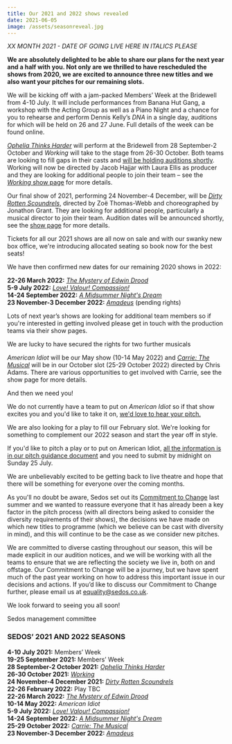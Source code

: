 ```yaml
---
title: Our 2021 and 2022 shows revealed
date: 2021-06-05
image: /assets/seasonreveal.jpg
---
```

*XX MONTH 2021 - DATE OF GOING LIVE HERE IN ITALICS PLEASE*

**We are absolutely delighted to be able to share our plans for the next year and a half with you. Not only are we thrilled to have rescheduled the shows from 2020, we are excited to announce three new titles and we also want your pitches for our remaining slots.** 

We will be kicking off with a jam-packed Members’ Week at the Bridewell from 4-10 July. It will include performances from Banana Hut Gang, a workshop with the Acting Group as well as a Piano Night and a chance for you to rehearse and perform Dennis Kelly’s *DNA* in a single day, auditions for which will be held on 26 and 27 June. Full details of the week can be found online. 

*[Ophelia Thinks Harder](https://sedos.co.uk/shows/2021-ophelia-thinks-harder)* will perform at the Bridewell from 28 September-2 October and *Working* will take to the stage from 26-30 October. Both teams are looking to fill gaps in their casts and [will be holding auditions shortly](https://sedos.co.uk/get-involved). Working will now be directed by Jacob Hajjar with Laura Ellis as producer and they are looking for additional people to join their team – see the [*Working* show page](https://sedos.co.uk/shows/2021-working) for more details.

Our final show of 2021, performing 24 November-4 December, will be *[Dirty Rotten Scoundrels](https://sedos.co.uk/shows/2021-dirty-rotten-scoundrels)*, directed by Zoë Thomas-Webb and choreographed by Jonathon Grant. They are looking for additional people, particularly a musical director to join their team. Audition dates will be announced shortly, see the [show page](https://sedos.co.uk/shows/2021-dirty-rotten-scoundrels) for more details. 

Tickets for all our 2021 shows are all now on sale and with our swanky new box office, we're introducing allocated seating so book now for the best seats!

We have then confirmed new dates for our remaining 2020 shows in 2022: 

**22-26 March 2022:** *[The Mystery of Edwin Drood](https://sedos.co.uk/shows/2022-the-mystery-of-edwin-drood)*\
**5-9 July 2022:** *[Love! Valour! Compassion!](https://sedos.co.uk/shows/2022-love-valour-compassion)*\
**14-24 September 2022:** *[A Midsummer Night's Dream](https://sedos.co.uk/shows/2022-a-midsummer-nights-dream)* \
**23 November-3 December 2022:** *[Amadeus](https://sedos.co.uk/shows/2022-amadeus)* (pending rights)

Lots of next year’s shows are looking for additional team members so if you're interested in getting involved please get in touch with the production teams via their show pages. 

We are lucky to have secured the rights for two further musicals

*American Idiot* will be our May show (10-14 May 2022) and *[Carrie: The Musical](https://sedos.co.uk/shows/2022-carrie-the-musical)* will be in our October slot (25-29 October 2022) directed by Chris Adams. There are various opportunities to get involved with Carrie, see the show page for more details. 

And then we need you!

We do not currently have a team to put on *American Idiot* so if that show excites you and you'd like to take it on, [we'd love to hear your pitch.](https://docs.google.com/document/d/1bbhThOKhturIFEobrTp9vBK1r2TMBs0MuZErDPAcObo/edit) 

We are also looking for a play to fill our February slot. We're looking for something to complement our 2022 season and start the year off in style.

If you'd like to pitch a play or to put on American Idiot, [all the information is in our pitch guidance document](https://docs.google.com/document/d/1bbhThOKhturIFEobrTp9vBK1r2TMBs0MuZErDPAcObo/edit) and you need to submit by midnight on Sunday 25 July. 

We are unbelievably excited to be getting back to live theatre and hope that there will be something for everyone over the coming months.

As you'll no doubt be aware, Sedos set out its [Commitment to Change](https://sedos.co.uk/news/2020-06-17-black-lives-matter---taking-action) last summer and we wanted to reassure everyone that it has already been a key factor in the pitch process (with all directors being asked to consider the diversity requirements of their shows), the decisions we have made on which new titles to programme (which we believe can be cast with diversity in mind), and this will continue to be the case as we consider new pitches.

We are committed to diverse casting throughout our season, this will be made explicit in our audition notices, and we will be working with all the teams to ensure that we are reflecting the society we live in, both on and offstage. Our Commitment to Change will be a journey, but we have spent much of the past year working on how to address this important issue in our decisions and actions. If you’d like to discuss our Commitment to Change further, please email us at [equality@sedos.co.uk](mailto:equality@sedos.co.uk). 

We look forward to seeing you all soon!

Sedos management committee

### **SEDOS’ 2021 AND 2022 SEASONS**

**4-10 July 2021:** Members’ Week\
**19-25 September 2021:** Members’ Week\
**28 September-2 October 2021:** *[Ophelia Thinks Harder](https://sedos.co.uk/shows/2021-ophelia-thinks-harder)*\
**26-30 October 2021:** *[Working](https://sedos.co.uk/shows/2021-working)*\
**24 November-4 December 2021:** *[Dirty Rotten Scoundrels](https://sedos.co.uk/shows/2021-dirty-rotten-scoundrels)*\
**22-26 February 2022:** Play TBC\
**22-26 March 2022:** *[The Mystery of Edwin Drood](https://sedos.co.uk/shows/2022-the-mystery-of-edwin-drood)*\
**10-14 May 2022:** *American Idiot*\
**5-9 July 2022:** *[Love! Valour! Compassion!](https://sedos.co.uk/shows/2022-love-valour-compassion)*\
**14-24 September 2022:** *[A Midsummer Night's Dream](https://sedos.co.uk/shows/2022-a-midsummer-nights-dream)* \
**25-29 October 2022:** *[Carrie: The Musical](https://sedos.co.uk/shows/2022-carrie-the-musical)*\
**23 November-3 December 2022:** *[Amadeus](https://sedos.co.uk/shows/2022-amadeus)*